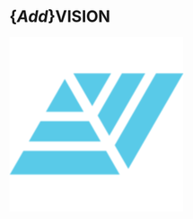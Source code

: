 <h1>{<em>Add</em>}<strong>VISION</strong></h1>

<img src="/public/ms-icon-310x310.png" alt="Add VISION logo" />